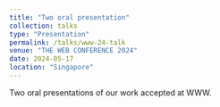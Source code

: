 ```yaml
---
title: "Two oral presentation"
collection: talks
type: "Presentation"
permalink: /talks/www-24-talk
venue: "THE WEB CONFERENCE 2024"
date: 2024-05-17
location: "Singapore"
---
```



Two oral presentations of our work accepted at WWW.
